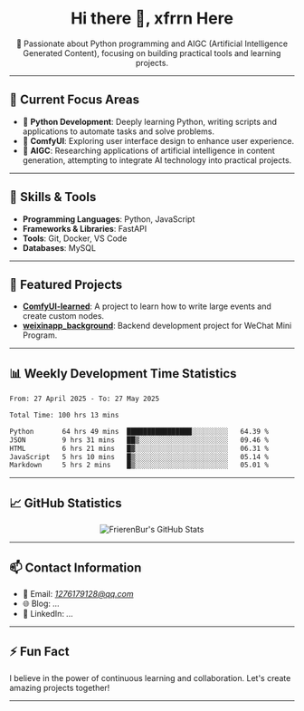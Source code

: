 <h1 align="center">Hi there 👋, xfrrn Here</h1>

<p align="center">
  🎯 Passionate about Python programming and AIGC (Artificial Intelligence Generated Content), focusing on building practical tools and learning projects.
</p>

---

## 🧠 Current Focus Areas

- 🐍 **Python Development**: Deeply learning Python, writing scripts and applications to automate tasks and solve problems.
- 🧩 **ComfyUI**: Exploring user interface design to enhance user experience.
- 🤖 **AIGC**: Researching applications of artificial intelligence in content generation, attempting to integrate AI technology into practical projects.

---

## 🔧 Skills & Tools

- **Programming Languages**: Python, JavaScript
- **Frameworks & Libraries**: FastAPI
- **Tools**: Git, Docker, VS Code
- **Databases**: MySQL

---

## 📂 Featured Projects

- [**ComfyUI-learned**](https://github.com/FrierenBur/ComfyUI-learned): A project to learn how to write large events and create custom nodes.
- [**weixinapp_background**](https://github.com/FrierenBur/weixinapp_background): Backend development project for WeChat Mini Program.

---

## 📊 Weekly Development Time Statistics
<!--START_SECTION:waka-->

```txt
From: 27 April 2025 - To: 27 May 2025

Total Time: 100 hrs 13 mins

Python       64 hrs 49 mins  ████████████████░░░░░░░░░   64.39 %
JSON         9 hrs 31 mins   ██▒░░░░░░░░░░░░░░░░░░░░░░   09.46 %
HTML         6 hrs 21 mins   █▓░░░░░░░░░░░░░░░░░░░░░░░   06.31 %
JavaScript   5 hrs 10 mins   █▒░░░░░░░░░░░░░░░░░░░░░░░   05.14 %
Markdown     5 hrs 2 mins    █▒░░░░░░░░░░░░░░░░░░░░░░░   05.01 %
```

<!--END_SECTION:waka-->



---

## 📈 GitHub Statistics

<p align="center">
  <img src="https://github-readme-stats.vercel.app/api?username=FrierenBur&show_icons=true&theme=radical" alt="FrierenBur's GitHub Stats" />
</p>

---

## 📫 Contact Information

- 📧 Email: *1276179128@qq.com*
- 🌐 Blog: *...*
- 💼 LinkedIn: *...*

---

## ⚡ Fun Fact

I believe in the power of continuous learning and collaboration. Let's create amazing projects together!

---
